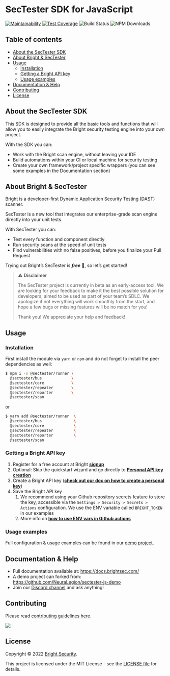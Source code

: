 # SecTester SDK for JavaScript

[![Maintainability](https://api.codeclimate.com/v1/badges/a5f72ececc9b0f402802/maintainability)](https://codeclimate.com/github/NeuraLegion/sectester-js/maintainability)
[![Test Coverage](https://api.codeclimate.com/v1/badges/a5f72ececc9b0f402802/test_coverage)](https://codeclimate.com/github/NeuraLegion/sectester-js/test_coverage)
![Build Status](https://github.com/NeuraLegion/sectester-js/actions/workflows/coverage.yml/badge.svg?branch=master&event=push)
![NPM Downloads](https://img.shields.io/npm/dw/@sectester/core)

## Table of contents

- [About the SecTester SDK](#about-the-sectester-sdk)
- [About Bright & SecTester](#about-bright--sectester)
- [Usage](#usage)
  - [Installation](#installation)
  - [Getting a Bright API key](#getting-a-bright-api-key)
  - [Usage examples](#usage-examples)
- [Documentation & Help](#documentation--help)
- [Contributing](#contributing)
- [License](#license)

## About the SecTester SDK

This SDK is designed to provide all the basic tools and functions that will allow you to easily integrate the Bright security testing engine into your own project.

With the SDK you can:

- Work with the Bright scan engine, without leaving your IDE
- Build automations within your CI or local machine for security testing
- Create your own framework/project specific wrappers (you can see some examples in the Documentation section)

## About Bright & SecTester

Bright is a developer-first Dynamic Application Security Testing (DAST) scanner.

SecTester is a new tool that integrates our enterprise-grade scan engine directly into your unit tests.

With SecTester you can:

- Test every function and component directly
- Run security scans at the speed of unit tests
- Find vulnerabilities with no false positives, before you finalize your Pull Request

Trying out Bright’s SecTester is _**free**_ 💸, so let’s get started!

> ⚠️ **Disclaimer**
>
> The SecTester project is currently in beta as an early-access tool. We are looking for your feedback to make it the best possible solution for developers, aimed to be used as part of your team’s SDLC. We apologize if not everything will work smoothly from the start, and hope a few bugs or missing features will be no match for you!
>
> Thank you! We appreciate your help and feedback!

## Usage

### Installation

First install the module via `yarn` or `npm` and do not forget to install the peer dependencies as well:

```bash
$ npm i -s @sectester/runner \
  @sectester/bus             \
  @sectester/core            \
  @sectester/repeater        \
  @sectester/reporter        \
  @sectester/scan
```

or

```bash
$ yarn add @sectester/runner  \
  @sectester/bus              \
  @sectester/core             \
  @sectester/repeater         \
  @sectester/reporter         \
  @sectester/scan
```

### Getting a Bright API key

1.  Register for a free account at Bright [**signup**](https://app.neuralegion.com/signup)
2.  Optional: Skip the quickstart wizard and go directly to [**Personal API key creation**](https://app.neuralegion.com/profile)
3.  Create a Bright API key ([**check out our doc on how to create a personal key**](https://docs.brightsec.com/docs/manage-your-personal-account#manage-your-personal-api-keys-authentication-tokens))
4.  Save the Bright API key
    1.  We recommend using your Github repository secrets feature to store the key, accessible via the `Settings > Security > Secrets > Actions` configuration. We use the ENV variable called `BRIGHT_TOKEN` in our examples
    2.  More info on [**how to use ENV vars in Github actions**](https://docs.github.com/en/actions/learn-github-actions/environment-variables)

### Usage examples

Full configuration & usage examples can be found in our [demo project](https://github.com/NeuraLegion/sectester-js-demo).

## Documentation & Help

- Full documentation available at: https://docs.brightsec.com/
- A demo project can forked from: https://github.com/NeuraLegion/sectester-js-demo
- Join our [Discord channel](https://discord.gg/jy9BB7twtG) and ask anything!

## Contributing

Please read [contributing guidelines here](./CONTRIBUTING.md).

<a href="https://github.com/NeuraLegion/sectester-js/graphs/contributors">
  <img src="https://contrib.rocks/image?repo=NeuraLegion/sectester-js"/>
</a>

## License

Copyright © 2022 [Bright Security](https://brightsec.com/).

This project is licensed under the MIT License - see the [LICENSE file](LICENSE) for details.
